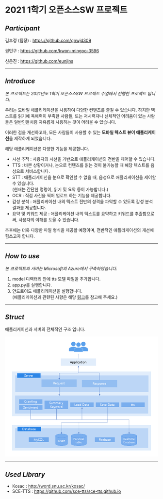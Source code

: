 # 2021 1학기 오픈소스SW 프로젝트

## *Participant*

김후정 (팀장) : https://github.com/gnwjd309

권민구 : https://github.com/kwon-mingoo-3596

신은진 : https://github.com/eunjins

---
## *Introduce*

*본 프로젝트는 2021년도 1학기 오픈소스SW 프로젝트 수업에서 진행한 프로젝트 입니다.*

우리는 모바일 애플리케이션을 사용하여 다양한 컨텐츠를 즐길 수 있습니다. 하지만 텍스트를 읽기에 독해력이 부족한 사람들, 또는 저시력자나 신체적인 어려움이 있는 사람들은 일반인들처럼 자유롭게 사용하는 것이 어려울 수 있습니다.

이러한 점을 개선하고자, 모든 사람들이 사용할 수 있는 **모바일 텍스트 뷰어 애플리케이션**을 제작하게 되었습니다.

해당 애플리케이션은 다양한 기능을 제공합니다.

* 시선 추적 : 사용자의 시선을 기반으로 애플리케이션의 전반을 제어할 수 있습니다.
* TTS : 바쁜 상황이거나, 눈으로 컨텐츠를 읽는 것이 불가능할 때 해당 텍스트를 음성으로 서비스합니다.
* STT : 애플리케이션을 눈으로 확인할 수 없을 때, 음성으로 애플리케이션을 제어할 수 있습니다.  
        (현재는 간단한 명령어, 읽기 및 요약 등이 가능합니다.)
* OCR : 직접 사진을 찍어 업로드 하는 기능을 제공합니다.
* 감성 분석 : 애플리케이션 내의 텍스트 전반의 성격을 파악할 수 있도록 감성 분석 결과를 제공합니다.
* 요약 및 키워드 제공 : 애플리케이션 내의 텍스트를 요약하고 키워드를 추출함으로써, 사용자의 이해를 도울 수 있습니다.

추후에는 더욱 다양한 파일 형식을 제공할 예정이며, 전반적인 애플리케이션의 개선에 힘쓰고자 합니다.

---
## *How to use*

*본 프로젝트의 서버는 Microsoft의 Azure에서 구축하였습니다.* 

1. model 디렉터리 안에 tts 모델 파일을 추가합니다.
2. app.py를 실행합니다.
3. 안드로이드 애플리케이션을 실행합니다.  
   (애플리케이션과 관련된 사항은 해당 <a href="https://github.com/gnwjd309/OSSW-Project" target="_blank">링크</a>를 참고해 주세요.)

---
## *Struct*

애플리케이션과 서버의 전체적인 구조 입니다.

![](https://github.com/gnwjd309/OSSW-Project/blob/main/readme_source.PNG)

---
## *Used Library*
- Kosac : http://word.snu.ac.kr/kosac/
- SCE-TTS : https://github.com/sce-tts/sce-tts.github.io
